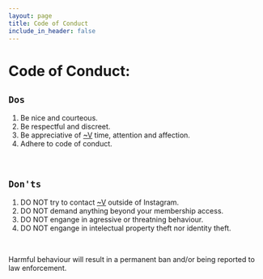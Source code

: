 ```yaml
---
layout: page
title: Code of Conduct
include_in_header: false
---
```


# Code of Conduct: 


## `Dos`

1. Be nice and courteous.
2. Be respectful and discreet.
3. Be appreciative of [~V](../v) time, attention and affection.
4. Adhere to code of conduct.

<br>

## `Don'ts`

1. DO NOT try to contact [~V](../v) outside of Instagram.
2. DO NOT demand anything beyond your membership access.
3. DO NOT engange in agressive or threatning behaviour.
3. DO NOT engange in intelectual property theft nor identity theft.

<br>

Harmful behaviour will result in a permanent ban and/or being reported to law enforcement.



